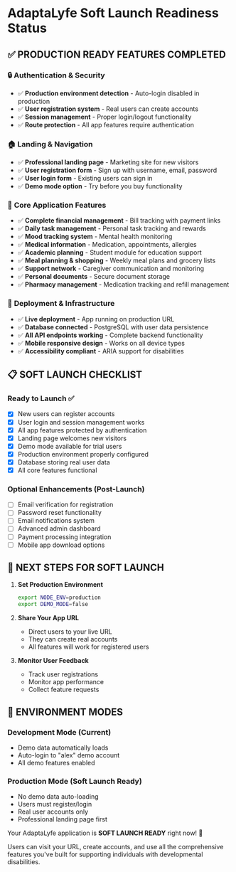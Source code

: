 # AdaptaLyfe Soft Launch Readiness Status

## ✅ **PRODUCTION READY FEATURES COMPLETED**

### 🔒 **Authentication & Security**
- ✅ **Production environment detection** - Auto-login disabled in production
- ✅ **User registration system** - Real users can create accounts
- ✅ **Session management** - Proper login/logout functionality
- ✅ **Route protection** - All app features require authentication

### 🏠 **Landing & Navigation**
- ✅ **Professional landing page** - Marketing site for new visitors
- ✅ **User registration form** - Sign up with username, email, password
- ✅ **User login form** - Existing users can sign in
- ✅ **Demo mode option** - Try before you buy functionality

### 💼 **Core Application Features**
- ✅ **Complete financial management** - Bill tracking with payment links
- ✅ **Daily task management** - Personal task tracking and rewards
- ✅ **Mood tracking system** - Mental health monitoring
- ✅ **Medical information** - Medication, appointments, allergies
- ✅ **Academic planning** - Student module for education support
- ✅ **Meal planning & shopping** - Weekly meal plans and grocery lists
- ✅ **Support network** - Caregiver communication and monitoring
- ✅ **Personal documents** - Secure document storage
- ✅ **Pharmacy management** - Medication tracking and refill management

### 🚀 **Deployment & Infrastructure**
- ✅ **Live deployment** - App running on production URL
- ✅ **Database connected** - PostgreSQL with user data persistence
- ✅ **All API endpoints working** - Complete backend functionality
- ✅ **Mobile responsive design** - Works on all device types
- ✅ **Accessibility compliant** - ARIA support for disabilities

## 📋 **SOFT LAUNCH CHECKLIST**

### Ready to Launch ✅
- [x] New users can register accounts
- [x] User login and session management works
- [x] All app features protected by authentication
- [x] Landing page welcomes new visitors
- [x] Demo mode available for trial users
- [x] Production environment properly configured
- [x] Database storing real user data
- [x] All core features functional

### Optional Enhancements (Post-Launch)
- [ ] Email verification for registration
- [ ] Password reset functionality
- [ ] Email notifications system
- [ ] Advanced admin dashboard
- [ ] Payment processing integration
- [ ] Mobile app download options

## 🎯 **NEXT STEPS FOR SOFT LAUNCH**

1. **Set Production Environment**
   ```bash
   export NODE_ENV=production
   export DEMO_MODE=false
   ```

2. **Share Your App URL**
   - Direct users to your live URL
   - They can create real accounts
   - All features will work for registered users

3. **Monitor User Feedback**
   - Track user registrations
   - Monitor app performance
   - Collect feature requests

## 🔧 **ENVIRONMENT MODES**

### Development Mode (Current)
- Demo data automatically loads
- Auto-login to "alex" demo account
- All demo features enabled

### Production Mode (Soft Launch Ready)
- No demo data auto-loading
- Users must register/login
- Real user accounts only
- Professional landing page first

Your AdaptaLyfe application is **SOFT LAUNCH READY** right now! 🚀

Users can visit your URL, create accounts, and use all the comprehensive features you've built for supporting individuals with developmental disabilities.